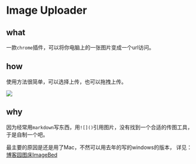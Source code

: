 # Image Uploader


## what
一款`chrome`插件，可以将你电脑上的一张图片变成一个url访问。

## how 
使用方法很简单，可以选择上传，也可以拖拽上传。

![](http://images0.cnblogs.com/blog2015/282019/201507/232042589901795.png)

## why
因为经常用`markdown`写东西，用`![]()`引用图片，没有找到一个合适的传图工具，于是自制一个吧。

最主要的原因是还是用了Mac，不然可以用去年的写的windows的版本，
详见： [博客园图床ImageBed](https://github.com/FrankFan/CnblogsImageBed)



